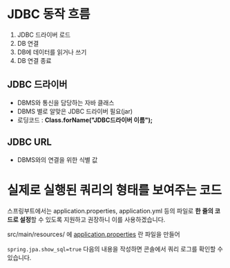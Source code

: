 # JDBC 동작 흐름

1. JDBC 드라이버 로드
2. DB 연결
3. DB에 데이터를 읽거나 쓰기
4. DB 연결 종료

## JDBC 드라이버

- DBMS와 통신을 담당하는 자바 클래스
- DBMS 별로 알맞은 JDBC 드라이버 필요(jar)
- 로딩코드 : **Class.forName("JDBC드라이버 이름");**

## JDBC URL

- DBMS와의 연결을 위한 식별 값

# 실제로 실행된 쿼리의 형태를 보여주는 코드

스프링부트에서는 application.properties, application.yml 등의 파일로 **한 줄의 코드로 설정**할 수 있도록 지원하고 권장하니 이를 사용하겠습니다.

src/main/resources/ 에 [application.properties](http://application.properties) 란 파일을 만들어

``spring.jpa.show_sql=true`` 다음의 내용을 작성하면 콘솔에서 쿼리 로그를 확인할 수 있습니다.